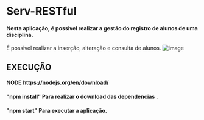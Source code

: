 # Serv-RESTful

#### Nesta aplicação, é possivel realizar a gestão do registro de alunos de uma disciplina. 

É possivel realizar a inserção, alteração e consulta de alunos.
![image](https://user-images.githubusercontent.com/86624625/169677314-aeb498cc-2be5-48f6-aca9-2b8bd345c61f.png)


## EXECUÇÃO

#### NODE https://nodejs.org/en/download/

#### "npm install" Para realizar o download das dependencias .
#### "npm start" Para executar a aplicação.
